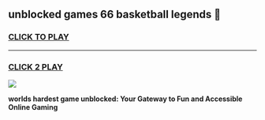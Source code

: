 
## unblocked games 66 basketball legends 👋
<h3>
<a href="https://premium.freeplayer.one?title=unblocked_games_66_basketball_legends&ref=13F">CLICK TO PLAY</a></h3>
<hr>

<h3>
<a href="https://premium.freeplayer.one?title=unblocked_games_66_basketball_legends&ref=13F">CLICK 2 PLAY</a>
  
</h3>

<a href="https://premium.freeplayer.one?title=unblocked_games_66_basketball_legends&ref=12F/"><img src="https://clearcache.store/games.png"></a>


**worlds hardest game unblocked: Your Gateway to Fun and Accessible Online Gaming**
